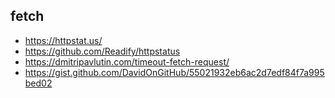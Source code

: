 ## fetch

- https://httpstat.us/
- https://github.com/Readify/httpstatus
- https://dmitripavlutin.com/timeout-fetch-request/
- https://gist.github.com/DavidOnGitHub/55021932eb6ac2d7edf84f7a995bed02
